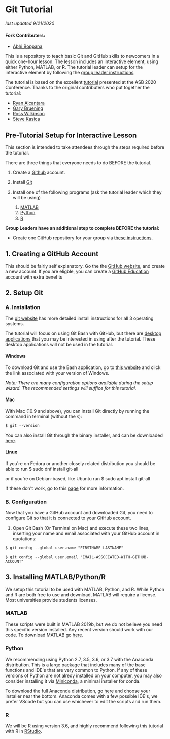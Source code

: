 # Git Tutorial 
*last updated 9/21/2020*

#### Fork Contributers:
* [Abhi Boppana](https://twitter.com/abhishektha)

This is a repository to teach basic Git and GitHub skills to newcomers in a quick one-hour lesson. 
The lesson includes an interactive element, using either Python, MATLAB, or R. 
The tutorial leader can setup for the interactive element by following the [group leader instructions](Group-Leader-Instructions.md).

The tutorial is based on the excellent [tutorial](https://github.com/alcantarar/ASB_Tutorial) presented at the ASB 2020 Conference. 
Thanks to the original contributers who put together the tutorial:
* [Ryan Alcantara](https://twitter.com/Ryan_Alcantara_)
* [Gary Bruening](https://github.com/GBruening)
* [Ross Wilkinson](https://twitter.com/rd_wilkinson)
* [Steve Kasica](https://github.com/swkasica)


## Pre-Tutorial Setup for Interactive Lesson 
This section is intended to take attendees through the steps required before the tutorial. 

There are three things that everyone needs to do BEFORE the tutorial. 
1. Create a [Github](https://github.com/) account.

2. Install [Git](https://git-scm.com/downloads)

3. Install one of the following programs (ask the tutorial leader which they will be using)
    1. [MATLAB](https://www.mathworks.com/)
    2. [Python](https://www.python.org/)
    3. [R](https://www.r-project.org/about.html)

**Group Leaders have an additional step to complete BEFORE the tutorial:**
- Create one GitHub repository for your group via [these instructions](Group-Leader-Instructions.md).

## 1. Creating a GitHub Account
This should be fairly self explanatory.
Go the the [GitHub website](https://github.com/), and create a new account.
If you are eligble, you can create a [GitHub Education](https://education.github.com/) account with extra benefits 

## 2. Setup Git
### A. Installation
The [git website](https://git-scm.com/book/en/v2/Getting-Started-Installing-Git) has more detailed install instructions for all 3 operating systems.

The tutorial will focus on using Git Bash with GitHub, but there are [desktop applications](https://git-scm.com/downloads/guis) 
that you may be interested in using after the tutorial. These desktop applications will not be used in the tutorial.

#### Windows
To download Git and use the Bash application, go to [this website](https://git-scm.com/download/win) and click the link associated with your version of Windows.

*Note: There are many configuration options available during the setup wizard. The recommended settings will suffice for 
this tutorial.*

#### Mac
With Mac (10.9 and above), you can install Git directly by running the command in terminal (without the `$`):
```
$ git --version
```
You can also install Git through the binary installer, and can be downloaded [here](https://git-scm.com/download/mac).

#### Linux
If you're on Fedora or another closely related distribution you should be able to run
	$ sudo dnf install git-all

or if you're on Debian-based, like Ubuntu run
	$ sudo apt install git-all

If these don't work, go to this [page](https://git-scm.com/download/linux) for more information.

### B. Configuration
Now that you have a GitHub account and downloaded Git, you need to configure Git so that it is connected to your GitHub
account.
1. Open Git Bash (Or Terminal on Mac) and execute these two lines, inserting your name and email associated with your 
GitHub account in quotations:
```
$ git config --global user.name "FIRSTNAME LASTNAME"
```
```
$ git config --global user.email "EMAIL-ASSOCIATED-WITH-GITHUB-ACCOUNT"
```
## 3. Installing MATLAB/Python/R
We setup this tutorial to be used with MATLAB, Python, and R.
While Python and R are both free to use and download, MATLAB will require a license. Most universities provide students licenses.

### MATLAB
These scripts were built in MATLAB 2019b, but we do not believe you need this specific version installed.
Any recent version should work with our code.
To download MATLAB go [here](https://www.mathworks.com/downloads/). 

### Python
We recommending using Python 2.7, 3.5, 3.6, or 3.7 with the Anaconda distribution. This is a large package that includes many of the base functions and IDE's that are very common to Python. If any of these versions of Python are not alredy installed on your computer, you may also consider installing it via [Miniconda](https://docs.conda.io/en/latest/miniconda.html), a minimal installer for conda.

To download the full Anaconda distribution, go [here](https://www.anaconda.com/products/individual) and choose your installer near the bottom. Anaconda comes with a few possible IDE's, we prefer VScode but you can use whichever to edit the scripts and run them.

### R
We will be R using version 3.6, and highly recommend following this tutorial with R in [RStudio](https://rstudio.com/).
